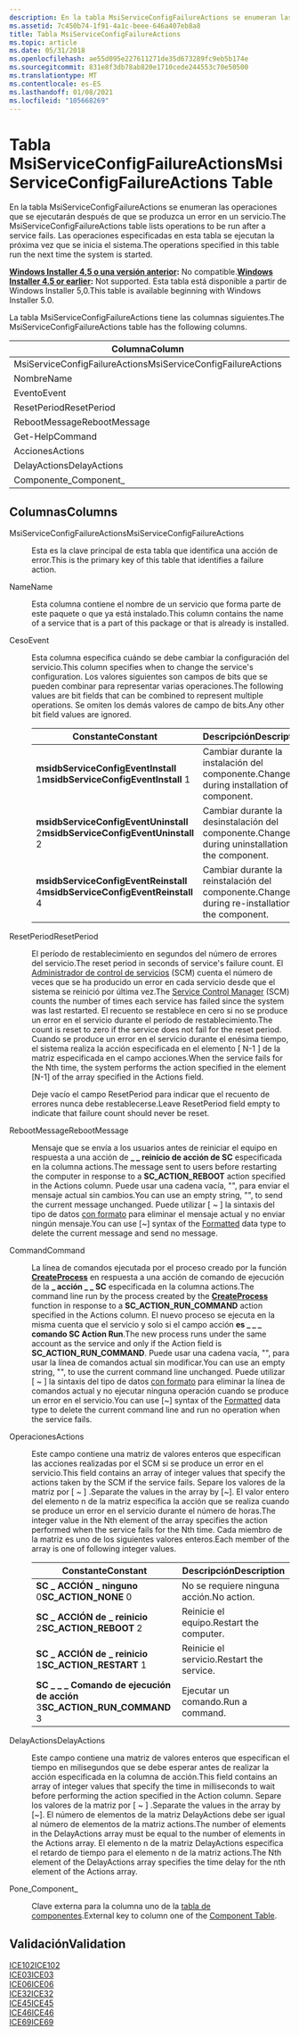 ```yaml
---
description: En la tabla MsiServiceConfigFailureActions se enumeran las operaciones que se ejecutarán después de que se produzca un error en un servicio. Las operaciones especificadas en esta tabla se ejecutan la próxima vez que se inicia el sistema.
ms.assetid: 7c450b74-1f91-4a1c-beee-646a407eb8a8
title: Tabla MsiServiceConfigFailureActions
ms.topic: article
ms.date: 05/31/2018
ms.openlocfilehash: ae55d095e227611271de35d673289fc9eb5b174e
ms.sourcegitcommit: 831e8f3db78ab820e1710cede244553c70e50500
ms.translationtype: MT
ms.contentlocale: es-ES
ms.lasthandoff: 01/08/2021
ms.locfileid: "105668269"
---
```

# <a name="msiserviceconfigfailureactions-table"></a><span data-ttu-id="1e798-104">Tabla MsiServiceConfigFailureActions</span><span class="sxs-lookup"><span data-stu-id="1e798-104">MsiServiceConfigFailureActions Table</span></span>

<span data-ttu-id="1e798-105">En la tabla MsiServiceConfigFailureActions se enumeran las operaciones que se ejecutarán después de que se produzca un error en un servicio.</span><span class="sxs-lookup"><span data-stu-id="1e798-105">The MsiServiceConfigFailureActions table lists operations to be run after a service fails.</span></span> <span data-ttu-id="1e798-106">Las operaciones especificadas en esta tabla se ejecutan la próxima vez que se inicia el sistema.</span><span class="sxs-lookup"><span data-stu-id="1e798-106">The operations specified in this table run the next time the system is started.</span></span>

<span data-ttu-id="1e798-107">**[Windows Installer 4,5 o una versión anterior](not-supported-in-windows-installer-4-5.md):** No compatible.</span><span class="sxs-lookup"><span data-stu-id="1e798-107">**[Windows Installer 4.5 or earlier](not-supported-in-windows-installer-4-5.md):** Not supported.</span></span> <span data-ttu-id="1e798-108">Esta tabla está disponible a partir de Windows Installer 5,0.</span><span class="sxs-lookup"><span data-stu-id="1e798-108">This table is available beginning with Windows Installer 5.0.</span></span>

<span data-ttu-id="1e798-109">La tabla MsiServiceConfigFailureActions tiene las columnas siguientes.</span><span class="sxs-lookup"><span data-stu-id="1e798-109">The MsiServiceConfigFailureActions table has the following columns.</span></span>



| <span data-ttu-id="1e798-110">Columna</span><span class="sxs-lookup"><span data-stu-id="1e798-110">Column</span></span>                         | <span data-ttu-id="1e798-111">Tipo</span><span class="sxs-lookup"><span data-stu-id="1e798-111">Type</span></span>                         | <span data-ttu-id="1e798-112">Clave</span><span class="sxs-lookup"><span data-stu-id="1e798-112">Key</span></span> | <span data-ttu-id="1e798-113">Nullable</span><span class="sxs-lookup"><span data-stu-id="1e798-113">Nullable</span></span> |
|--------------------------------|------------------------------|-----|----------|
| <span data-ttu-id="1e798-114">MsiServiceConfigFailureActions</span><span class="sxs-lookup"><span data-stu-id="1e798-114">MsiServiceConfigFailureActions</span></span> | [<span data-ttu-id="1e798-115">Identificador</span><span class="sxs-lookup"><span data-stu-id="1e798-115">Identifier</span></span>](identifier.md) | <span data-ttu-id="1e798-116">Y</span><span class="sxs-lookup"><span data-stu-id="1e798-116">Y</span></span>   | <span data-ttu-id="1e798-117">N</span><span class="sxs-lookup"><span data-stu-id="1e798-117">N</span></span>        |
| <span data-ttu-id="1e798-118">Nombre</span><span class="sxs-lookup"><span data-stu-id="1e798-118">Name</span></span>                           | [<span data-ttu-id="1e798-119">Formatea</span><span class="sxs-lookup"><span data-stu-id="1e798-119">Formatted</span></span>](formatted.md)   | <span data-ttu-id="1e798-120">N</span><span class="sxs-lookup"><span data-stu-id="1e798-120">N</span></span>   | <span data-ttu-id="1e798-121">N</span><span class="sxs-lookup"><span data-stu-id="1e798-121">N</span></span>        |
| <span data-ttu-id="1e798-122">Evento</span><span class="sxs-lookup"><span data-stu-id="1e798-122">Event</span></span>                          | [<span data-ttu-id="1e798-123">Entero</span><span class="sxs-lookup"><span data-stu-id="1e798-123">Integer</span></span>](integer.md)       | <span data-ttu-id="1e798-124">N</span><span class="sxs-lookup"><span data-stu-id="1e798-124">N</span></span>   | <span data-ttu-id="1e798-125">N</span><span class="sxs-lookup"><span data-stu-id="1e798-125">N</span></span>        |
| <span data-ttu-id="1e798-126">ResetPeriod</span><span class="sxs-lookup"><span data-stu-id="1e798-126">ResetPeriod</span></span>                    | [<span data-ttu-id="1e798-127">Entero</span><span class="sxs-lookup"><span data-stu-id="1e798-127">Integer</span></span>](integer.md)       | <span data-ttu-id="1e798-128">N</span><span class="sxs-lookup"><span data-stu-id="1e798-128">N</span></span>   | <span data-ttu-id="1e798-129">Y</span><span class="sxs-lookup"><span data-stu-id="1e798-129">Y</span></span>        |
| <span data-ttu-id="1e798-130">RebootMessage</span><span class="sxs-lookup"><span data-stu-id="1e798-130">RebootMessage</span></span>                  | [<span data-ttu-id="1e798-131">Formatea</span><span class="sxs-lookup"><span data-stu-id="1e798-131">Formatted</span></span>](formatted.md)   | <span data-ttu-id="1e798-132">N</span><span class="sxs-lookup"><span data-stu-id="1e798-132">N</span></span>   | <span data-ttu-id="1e798-133">Y</span><span class="sxs-lookup"><span data-stu-id="1e798-133">Y</span></span>        |
| <span data-ttu-id="1e798-134">Get-Help</span><span class="sxs-lookup"><span data-stu-id="1e798-134">Command</span></span>                        | [<span data-ttu-id="1e798-135">Formatea</span><span class="sxs-lookup"><span data-stu-id="1e798-135">Formatted</span></span>](formatted.md)   | <span data-ttu-id="1e798-136">N</span><span class="sxs-lookup"><span data-stu-id="1e798-136">N</span></span>   | <span data-ttu-id="1e798-137">Y</span><span class="sxs-lookup"><span data-stu-id="1e798-137">Y</span></span>        |
| <span data-ttu-id="1e798-138">Acciones</span><span class="sxs-lookup"><span data-stu-id="1e798-138">Actions</span></span>                        | [<span data-ttu-id="1e798-139">Texto</span><span class="sxs-lookup"><span data-stu-id="1e798-139">Text</span></span>](text.md)             | <span data-ttu-id="1e798-140">N</span><span class="sxs-lookup"><span data-stu-id="1e798-140">N</span></span>   | <span data-ttu-id="1e798-141">Y</span><span class="sxs-lookup"><span data-stu-id="1e798-141">Y</span></span>        |
| <span data-ttu-id="1e798-142">DelayActions</span><span class="sxs-lookup"><span data-stu-id="1e798-142">DelayActions</span></span>                   | [<span data-ttu-id="1e798-143">Texto</span><span class="sxs-lookup"><span data-stu-id="1e798-143">Text</span></span>](text.md)             | <span data-ttu-id="1e798-144">N</span><span class="sxs-lookup"><span data-stu-id="1e798-144">N</span></span>   | <span data-ttu-id="1e798-145">Y</span><span class="sxs-lookup"><span data-stu-id="1e798-145">Y</span></span>        |
| <span data-ttu-id="1e798-146">Componente\_</span><span class="sxs-lookup"><span data-stu-id="1e798-146">Component\_</span></span>                    | [<span data-ttu-id="1e798-147">Identificador</span><span class="sxs-lookup"><span data-stu-id="1e798-147">Identifier</span></span>](identifier.md) | <span data-ttu-id="1e798-148">N</span><span class="sxs-lookup"><span data-stu-id="1e798-148">N</span></span>   | <span data-ttu-id="1e798-149">N</span><span class="sxs-lookup"><span data-stu-id="1e798-149">N</span></span>        |



 

## <a name="columns"></a><span data-ttu-id="1e798-150">Columnas</span><span class="sxs-lookup"><span data-stu-id="1e798-150">Columns</span></span>

<dl> <dt>

<span data-ttu-id="1e798-151"><span id="MsiServiceConfigFailureActions"></span><span id="msiserviceconfigfailureactions"></span><span id="MSISERVICECONFIGFAILUREACTIONS"></span>MsiServiceConfigFailureActions</span><span class="sxs-lookup"><span data-stu-id="1e798-151"><span id="MsiServiceConfigFailureActions"></span><span id="msiserviceconfigfailureactions"></span><span id="MSISERVICECONFIGFAILUREACTIONS"></span>MsiServiceConfigFailureActions</span></span>
</dt> <dd>

<span data-ttu-id="1e798-152">Esta es la clave principal de esta tabla que identifica una acción de error.</span><span class="sxs-lookup"><span data-stu-id="1e798-152">This is the primary key of this table that identifies a failure action.</span></span>

</dd> <dt>

<span data-ttu-id="1e798-153"><span id="Name"></span><span id="name"></span><span id="NAME"></span>Name</span><span class="sxs-lookup"><span data-stu-id="1e798-153"><span id="Name"></span><span id="name"></span><span id="NAME"></span>Name</span></span>
</dt> <dd>

<span data-ttu-id="1e798-154">Esta columna contiene el nombre de un servicio que forma parte de este paquete o que ya está instalado.</span><span class="sxs-lookup"><span data-stu-id="1e798-154">This column contains the name of a service that is a part of this package or that is already is installed.</span></span>

</dd> <dt>

<span data-ttu-id="1e798-155"><span id="Event"></span><span id="event"></span><span id="EVENT"></span>Ceso</span><span class="sxs-lookup"><span data-stu-id="1e798-155"><span id="Event"></span><span id="event"></span><span id="EVENT"></span>Event</span></span>
</dt> <dd>

<span data-ttu-id="1e798-156">Esta columna especifica cuándo se debe cambiar la configuración del servicio.</span><span class="sxs-lookup"><span data-stu-id="1e798-156">This column specifies when to change the service's configuration.</span></span> <span data-ttu-id="1e798-157">Los valores siguientes son campos de bits que se pueden combinar para representar varias operaciones.</span><span class="sxs-lookup"><span data-stu-id="1e798-157">The following values are bit fields that can be combined to represent multiple operations.</span></span> <span data-ttu-id="1e798-158">Se omiten los demás valores de campo de bits.</span><span class="sxs-lookup"><span data-stu-id="1e798-158">Any other bit field values are ignored.</span></span>



| <span data-ttu-id="1e798-159">Constante</span><span class="sxs-lookup"><span data-stu-id="1e798-159">Constant</span></span>                                         | <span data-ttu-id="1e798-160">Descripción</span><span class="sxs-lookup"><span data-stu-id="1e798-160">Description</span></span>                                     |
|--------------------------------------------------|-------------------------------------------------|
| <span data-ttu-id="1e798-161">**msidbServiceConfigEventInstall** 1</span><span class="sxs-lookup"><span data-stu-id="1e798-161">**msidbServiceConfigEventInstall** 1</span></span><br/>   | <span data-ttu-id="1e798-162">Cambiar durante la instalación del componente.</span><span class="sxs-lookup"><span data-stu-id="1e798-162">Change during installation of the component.</span></span>    |
| <span data-ttu-id="1e798-163">**msidbServiceConfigEventUninstall** 2</span><span class="sxs-lookup"><span data-stu-id="1e798-163">**msidbServiceConfigEventUninstall** 2</span></span><br/> | <span data-ttu-id="1e798-164">Cambiar durante la desinstalación del componente.</span><span class="sxs-lookup"><span data-stu-id="1e798-164">Change during uninstallation of the component.</span></span>  |
| <span data-ttu-id="1e798-165">**msidbServiceConfigEventReinstall** 4</span><span class="sxs-lookup"><span data-stu-id="1e798-165">**msidbServiceConfigEventReinstall** 4</span></span><br/> | <span data-ttu-id="1e798-166">Cambiar durante la reinstalación del componente.</span><span class="sxs-lookup"><span data-stu-id="1e798-166">Change during re-installation of the component.</span></span> |



 

</dd> <dt>

<span data-ttu-id="1e798-167"><span id="ResetPeriod"></span><span id="resetperiod"></span><span id="RESETPERIOD"></span>ResetPeriod</span><span class="sxs-lookup"><span data-stu-id="1e798-167"><span id="ResetPeriod"></span><span id="resetperiod"></span><span id="RESETPERIOD"></span>ResetPeriod</span></span>
</dt> <dd>

<span data-ttu-id="1e798-168">El período de restablecimiento en segundos del número de errores del servicio.</span><span class="sxs-lookup"><span data-stu-id="1e798-168">The reset period in seconds of service's failure count.</span></span> <span data-ttu-id="1e798-169">El [Administrador de control de servicios](../services/service-control-manager.md) (SCM) cuenta el número de veces que se ha producido un error en cada servicio desde que el sistema se reinició por última vez.</span><span class="sxs-lookup"><span data-stu-id="1e798-169">The [Service Control Manager](../services/service-control-manager.md) (SCM) counts the number of times each service has failed since the system was last restarted.</span></span> <span data-ttu-id="1e798-170">El recuento se restablece en cero si no se produce un error en el servicio durante el período de restablecimiento.</span><span class="sxs-lookup"><span data-stu-id="1e798-170">The count is reset to zero if the service does not fail for the reset period.</span></span> <span data-ttu-id="1e798-171">Cuando se produce un error en el servicio durante el enésima tiempo, el sistema realiza la acción especificada en el elemento \[ N-1 \] de la matriz especificada en el campo acciones.</span><span class="sxs-lookup"><span data-stu-id="1e798-171">When the service fails for the Nth time, the system performs the action specified in the element \[N-1\] of the array specified in the Actions field.</span></span>

<span data-ttu-id="1e798-172">Deje vacío el campo ResetPeriod para indicar que el recuento de errores nunca debe restablecerse.</span><span class="sxs-lookup"><span data-stu-id="1e798-172">Leave ResetPeriod field empty to indicate that failure count should never be reset.</span></span>

</dd> <dt>

<span data-ttu-id="1e798-173"><span id="RebootMessage"></span><span id="rebootmessage"></span><span id="REBOOTMESSAGE"></span>RebootMessage</span><span class="sxs-lookup"><span data-stu-id="1e798-173"><span id="RebootMessage"></span><span id="rebootmessage"></span><span id="REBOOTMESSAGE"></span>RebootMessage</span></span>
</dt> <dd>

<span data-ttu-id="1e798-174">Mensaje que se envía a los usuarios antes de reiniciar el equipo en respuesta a una acción de **\_ \_ reinicio de acción de SC** especificada en la columna actions.</span><span class="sxs-lookup"><span data-stu-id="1e798-174">The message sent to users before restarting the computer in response to a **SC\_ACTION\_REBOOT** action specified in the Actions column.</span></span> <span data-ttu-id="1e798-175">Puede usar una cadena vacía, "", para enviar el mensaje actual sin cambios.</span><span class="sxs-lookup"><span data-stu-id="1e798-175">You can use an empty string, "", to send the current message unchanged.</span></span> <span data-ttu-id="1e798-176">Puede utilizar \[ ~ \] la sintaxis del tipo de datos [con formato](formatted.md) para eliminar el mensaje actual y no enviar ningún mensaje.</span><span class="sxs-lookup"><span data-stu-id="1e798-176">You can use \[~\] syntax of the [Formatted](formatted.md) data type to delete the current message and send no message.</span></span>

</dd> <dt>

<span data-ttu-id="1e798-177"><span id="Command"></span><span id="command"></span><span id="COMMAND"></span>Command</span><span class="sxs-lookup"><span data-stu-id="1e798-177"><span id="Command"></span><span id="command"></span><span id="COMMAND"></span>Command</span></span>
</dt> <dd>

<span data-ttu-id="1e798-178">La línea de comandos ejecutada por el proceso creado por la función [**CreateProcess**](/windows/win32/api/processthreadsapi/nf-processthreadsapi-createprocessa) en respuesta a una acción de comando de ejecución de la **\_ acción \_ \_ SC** especificada en la columna actions.</span><span class="sxs-lookup"><span data-stu-id="1e798-178">The command line run by the process created by the [**CreateProcess**](/windows/win32/api/processthreadsapi/nf-processthreadsapi-createprocessa) function in response to a **SC\_ACTION\_RUN\_COMMAND** action specified in the Actions column.</span></span> <span data-ttu-id="1e798-179">El nuevo proceso se ejecuta en la misma cuenta que el servicio y solo si el campo acción **es \_ \_ \_ comando SC Action Run**.</span><span class="sxs-lookup"><span data-stu-id="1e798-179">The new process runs under the same account as the service and only if the Action field is **SC\_ACTION\_RUN\_COMMAND**.</span></span> <span data-ttu-id="1e798-180">Puede usar una cadena vacía, "", para usar la línea de comandos actual sin modificar.</span><span class="sxs-lookup"><span data-stu-id="1e798-180">You can use an empty string, "", to use the current command line unchanged.</span></span> <span data-ttu-id="1e798-181">Puede utilizar \[ ~ \] la sintaxis del tipo de datos [con formato](formatted.md) para eliminar la línea de comandos actual y no ejecutar ninguna operación cuando se produce un error en el servicio.</span><span class="sxs-lookup"><span data-stu-id="1e798-181">You can use \[~\] syntax of the [Formatted](formatted.md) data type to delete the current command line and run no operation when the service fails.</span></span>

</dd> <dt>

<span data-ttu-id="1e798-182"><span id="Actions"></span><span id="actions"></span><span id="ACTIONS"></span>Operaciones</span><span class="sxs-lookup"><span data-stu-id="1e798-182"><span id="Actions"></span><span id="actions"></span><span id="ACTIONS"></span>Actions</span></span>
</dt> <dd>

<span data-ttu-id="1e798-183">Este campo contiene una matriz de valores enteros que especifican las acciones realizadas por el SCM si se produce un error en el servicio.</span><span class="sxs-lookup"><span data-stu-id="1e798-183">This field contains an array of integer values that specify the actions taken by the SCM if the service fails.</span></span> <span data-ttu-id="1e798-184">Separe los valores de la matriz por \[ ~ \] .</span><span class="sxs-lookup"><span data-stu-id="1e798-184">Separate the values in the array by \[~\].</span></span> <span data-ttu-id="1e798-185">El valor entero del elemento n de la matriz especifica la acción que se realiza cuando se produce un error en el servicio durante el número de horas.</span><span class="sxs-lookup"><span data-stu-id="1e798-185">The integer value in the Nth element of the array specifies the action performed when the service fails for the Nth time.</span></span> <span data-ttu-id="1e798-186">Cada miembro de la matriz es uno de los siguientes valores enteros.</span><span class="sxs-lookup"><span data-stu-id="1e798-186">Each member of the array is one of following integer values.</span></span>



| <span data-ttu-id="1e798-187">Constante</span><span class="sxs-lookup"><span data-stu-id="1e798-187">Constant</span></span>                                 | <span data-ttu-id="1e798-188">Descripción</span><span class="sxs-lookup"><span data-stu-id="1e798-188">Description</span></span>           |
|------------------------------------------|-----------------------|
| <span data-ttu-id="1e798-189">**SC \_ ACCIÓN \_ ninguno** 0</span><span class="sxs-lookup"><span data-stu-id="1e798-189">**SC\_ACTION\_NONE** 0</span></span><br/>         | <span data-ttu-id="1e798-190">No se requiere ninguna acción.</span><span class="sxs-lookup"><span data-stu-id="1e798-190">No action.</span></span>            |
| <span data-ttu-id="1e798-191">**SC \_ ACCIÓN de \_ reinicio** 2</span><span class="sxs-lookup"><span data-stu-id="1e798-191">**SC\_ACTION\_REBOOT** 2</span></span><br/>       | <span data-ttu-id="1e798-192">Reinicie el equipo.</span><span class="sxs-lookup"><span data-stu-id="1e798-192">Restart the computer.</span></span> |
| <span data-ttu-id="1e798-193">**SC \_ ACCIÓN de \_ reinicio** 1</span><span class="sxs-lookup"><span data-stu-id="1e798-193">**SC\_ACTION\_RESTART** 1</span></span><br/>      | <span data-ttu-id="1e798-194">Reinicie el servicio.</span><span class="sxs-lookup"><span data-stu-id="1e798-194">Restart the service.</span></span>  |
| <span data-ttu-id="1e798-195">**SC \_ \_ \_ Comando de ejecución de acción** 3</span><span class="sxs-lookup"><span data-stu-id="1e798-195">**SC\_ACTION\_RUN\_COMMAND** 3</span></span><br/> | <span data-ttu-id="1e798-196">Ejecutar un comando.</span><span class="sxs-lookup"><span data-stu-id="1e798-196">Run a command.</span></span>        |



 

</dd> <dt>

<span data-ttu-id="1e798-197"><span id="DelayActions"></span><span id="delayactions"></span><span id="DELAYACTIONS"></span>DelayActions</span><span class="sxs-lookup"><span data-stu-id="1e798-197"><span id="DelayActions"></span><span id="delayactions"></span><span id="DELAYACTIONS"></span>DelayActions</span></span>
</dt> <dd>

<span data-ttu-id="1e798-198">Este campo contiene una matriz de valores enteros que especifican el tiempo en milisegundos que se debe esperar antes de realizar la acción especificada en la columna de acción.</span><span class="sxs-lookup"><span data-stu-id="1e798-198">This field contains an array of integer values that specify the time in milliseconds to wait before performing the action specified in the Action column.</span></span> <span data-ttu-id="1e798-199">Separe los valores de la matriz por \[ ~ \] .</span><span class="sxs-lookup"><span data-stu-id="1e798-199">Separate the values in the array by \[~\].</span></span> <span data-ttu-id="1e798-200">El número de elementos de la matriz DelayActions debe ser igual al número de elementos de la matriz actions.</span><span class="sxs-lookup"><span data-stu-id="1e798-200">The number of elements in the DelayActions array must be equal to the number of elements in the Actions array.</span></span> <span data-ttu-id="1e798-201">El elemento n de la matriz DelayActions especifica el retardo de tiempo para el elemento n de la matriz actions.</span><span class="sxs-lookup"><span data-stu-id="1e798-201">The Nth element of the DelayActions array specifies the time delay for the nth element of the Actions array.</span></span>

</dd> <dt>

<span data-ttu-id="1e798-202"><span id="Component_"></span><span id="component_"></span><span id="COMPONENT_"></span>Pone\_</span><span class="sxs-lookup"><span data-stu-id="1e798-202"><span id="Component_"></span><span id="component_"></span><span id="COMPONENT_"></span>Component\_</span></span>
</dt> <dd>

<span data-ttu-id="1e798-203">Clave externa para la columna uno de la [tabla de componentes](component-table.md).</span><span class="sxs-lookup"><span data-stu-id="1e798-203">External key to column one of the [Component Table](component-table.md).</span></span>

</dd> </dl>

## <a name="validation"></a><span data-ttu-id="1e798-204">Validación</span><span class="sxs-lookup"><span data-stu-id="1e798-204">Validation</span></span>

<dl>

[<span data-ttu-id="1e798-205">ICE102</span><span class="sxs-lookup"><span data-stu-id="1e798-205">ICE102</span></span>](ice-102.md)  
[<span data-ttu-id="1e798-206">ICE03</span><span class="sxs-lookup"><span data-stu-id="1e798-206">ICE03</span></span>](ice03.md)  
[<span data-ttu-id="1e798-207">ICE06</span><span class="sxs-lookup"><span data-stu-id="1e798-207">ICE06</span></span>](ice06.md)  
[<span data-ttu-id="1e798-208">ICE32</span><span class="sxs-lookup"><span data-stu-id="1e798-208">ICE32</span></span>](ice32.md)  
[<span data-ttu-id="1e798-209">ICE45</span><span class="sxs-lookup"><span data-stu-id="1e798-209">ICE45</span></span>](ice45.md)  
[<span data-ttu-id="1e798-210">ICE46</span><span class="sxs-lookup"><span data-stu-id="1e798-210">ICE46</span></span>](ice46.md)  
[<span data-ttu-id="1e798-211">ICE69</span><span class="sxs-lookup"><span data-stu-id="1e798-211">ICE69</span></span>](ice69.md)  
</dl>

 

 

